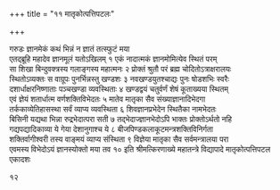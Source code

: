 +++
title = "११ मातृकोत्पत्तिपटलः"

+++

गरुडः
ज्ञानमेकं कथं भिन्नं न ज्ञातं तत्स्फुटं मया  
एतद्ब्रूहि महादेव ज्ञानमूलं यतोऽखिलम्  १
एकं नादात्मकं ज्ञानमोमित्येव स्थितं परम्  
सा शिखा बिन्दुवक्त्रस्य गलाङ्गस्य महात्मनः  २
प्रोक्तं श्रुतौ परं ब्रह्म चोदितोऽत्राक्षरालयः  
स्थितोऽव्यक्तः स वाग्रूपः पुनर्भिन्नस्तु खण्डशः  ३
नवखण्डयुतश्चाद्यः पुनः षोडशभिः स्वरैः  
दशार्धाक्षरनिष्णाताः पञ्चखण्डा व्यवस्थिताः  ४
खण्डद्वयं चतुर्वर्णं शेषं कूताख्यया स्थितम्  
एवं ज्ञेयं शतार्धात्म वर्णशक्तिविभेदतः  ५
मातेव मातृका सैव संख्याज्ञानादिभेदगा  
तर्ककाव्येतिहासस्था सर्वं व्याप्य व्यवस्थिता  ६
शिवज्ञानप्रभेदेन स्थितैका नामभेदतः  
बिसिनी यद्यथा भिन्ना रुद्रभेदात्परा सती  ७
तद्भेदाज्ज्ञानभेदोऽपि भाक्तः प्रोक्तोऽर्थतो नहि  
गद्यपद्यादिकाव्या ये गेया देशानुगाश्च ये  ८
बीजपिण्डकलाकूटमन्त्रशक्तिविनिर्गता  
शक्तिर्वागीश्वरी तस्य वाङ्मयं व्याप्य संस्थिता  ९
विज्ञेया मातृका सैव सर्वमन्त्रालया परा  
एवमस्य विभेदोऽयं ज्ञानस्योक्तो मया तव  १०
इति श्रीमत्किरणाख्ये महातन्त्रे विद्यापादे मातृकोत्पत्तिपटल एकादशः

१२